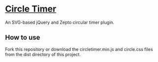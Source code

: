 [Circle Timer](http://www.abefehr.com/circleTimer/)
===================================================

An SVG-based jQuery and Zepto circular timer plugin.

How to use
----------
Fork this repository or download the circletimer.min.js and circle.css files from the dist directory of this project.
